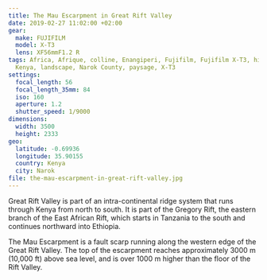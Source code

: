 ```yaml
---
title: The Mau Escarpment in Great Rift Valley
date: 2019-02-27 11:02:00 +02:00
gear:
  make: FUJIFILM
  model: X-T3
  lens: XF56mmF1.2 R
tags: Africa, Afrique, colline, Enangiperi, Fujifilm, Fujifilm X-T3, hill,
  Kenya, landscape, Narok County, paysage, X-T3
settings:
  focal_length: 56
  focal_length_35mm: 84
  iso: 160
  aperture: 1.2
  shutter_speed: 1/9000
dimensions:
  width: 3500
  height: 2333
geo:
  latitude: -0.69936
  longitude: 35.90155
  country: Kenya
  city: Narok
file: the-mau-escarpment-in-great-rift-valley.jpg
---
```


Great Rift Valley is part of an intra-continental ridge system that runs through Kenya from north to south. It is part of the Gregory Rift, the eastern branch of the East African Rift, which starts in Tanzania to the south and continues northward into Ethiopia.

The Mau Escarpment is a fault scarp running along the western edge of the Great Rift Valley. The top of the escarpment reaches approximately 3000 m (10,000 ft) above sea level, and is over 1000 m higher than the floor of the Rift Valley.
